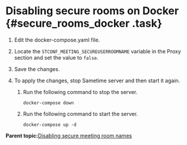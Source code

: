 # Disabling secure rooms on Docker {#secure_rooms_docker .task}

1.  Edit the docker-compose.yaml file.

2.  Locate the `STCONF_MEETING_SECUREUSERROOMNAME` variable in the Proxy section and set the value to `false`.

3.  Save the changes.

4.  To apply the changes, stop Sametime server and then start it again.

    1.  Run the following command to stop the server.

        ``` {#codeblock_v3c_2gm_s5b}
        docker-compose down
        ```

    2.  Run the following command to start the server.

        ``` {#codeblock_v4h_fgm_s5b}
        docker-compose up -d
        ```


**Parent topic:**[Disabling secure meeting room names](secure_rooms.md)

